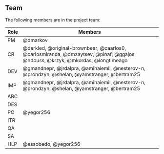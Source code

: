## Team

The following members are in the project team:

Role | Members
---|---
PM | @dmarkov
CR | @darkled, @original-brownbear, @caarlos0, @carlosmiranda, @dmzaytsev, @pinaf, @ggajos, @hdouss, @krzyk, @mkordas, @longtimeago
DEV | @gmandnepr, @jrdalpra, @amihaiemil, @nesterov-n, @prondzyn, @shelan, @yamstranger, @bertram25
IMP | @gmandnepr, @jrdalpra, @amihaiemil, @nesterov-n, @prondzyn, @shelan, @yamstranger, @bertram25
ARC | 
DES | 
PO | @yegor256
ITR | 
QA | 
SA | 
HLP | @essobedo, @yegor256
